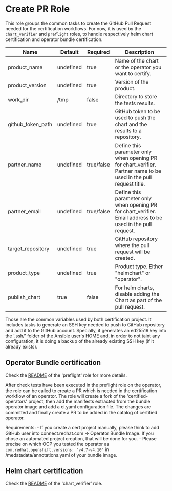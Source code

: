 # Create PR Role
This role groups the common tasks to create the GitHub Pull Request needed for the certification workflows.
For now, it is used by the `chart_verifier` and `preflight` roles, to handle respectively helm chart certification and operator bundle certification.

Name                                | Default   | Required                    | Description
----------------------------------- |-----------|-----------------------------| -------------------------------------------------------------
product_name                        | undefined | true                        | Name of the chart or the operator you want to certify.
product_version                     | undefined | true                        | Version of the product.
work_dir                            | /tmp      | false                       | Directory to store the tests results.
github_token_path                   | undefined | true                        | GitHub token to be used to push the chart and the results to a repository.
partner_name                        | undefined | true/false                  | Define this parameter only when opening PR for chart_verifier. Partner name to be used in the pull request title.
partner_email                       | undefined | true/false                  | Define this parameter only when opening PR for chart_verifier. Email address to be used in the pull request.
target_repository                   | undefined | true                        | GitHub repository where the pull request will be created.
product_type                        | undefined | true                        | Product type. Either "helmchart" or "operator".
publish_chart                       | true      | false                       | For helm charts, disable adding the Chart as part of the pull request.

Those are the common variables used by both certification project.
It includes tasks to generate an SSH key needed to push to GitHub repository and add it to the GitHub account.
Specially, it generates an ed25519 key into the '.ssh/' folder of the Ansible user's HOME and, in order to not taint any configuration, it is doing a backup of the already existing SSH key (if it already exists).

## Operator Bundle certification
Check the [README](roles/preflight/README.md) of the 'preflight' role for more details.

After check tests have been executed in the preflight role on the operator, the role can be called to create a PR which is needed in the certification workflow of an operator.
The role will create a fork of the 'certified-operators' project, then add the manifests extracted from the bundle operator image and add a ci.yaml configuration file. The changes are committed and finally create a PR to be added in the catalog of certified operator.

Requirements:
    - If you create a cert project manually, please think to add GitHub user into connect.redhat.com -> Operator Bundle Image. If you chose an automated project creation, that will be done for you.
    - Please precise on which OCP you tested the operator as `com.redhat.openshift.versions: "v4.7-v4.10"` in /medatadata/annotations.yaml of your bundle image.

## Helm chart certification
Check the [README](roles/chart_verifier/README.md) of the 'chart_verifier' role.

